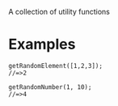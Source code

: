 A collection of utility functions

# Examples

```
getRandomElement([1,2,3]);
//=>2
```

```
getRandomNumber(1, 10);
//=>4
```
